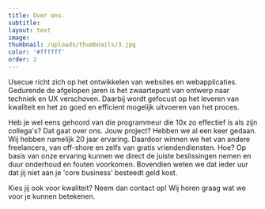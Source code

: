 ```yaml
---
title: Over ons.
subtitle:
layout: text
image:
thumbnail: /uploads/thumbnails/3.jpg
color: '#ffffff'
order: 2
---
```


Usecue richt zich op het ontwikkelen van websites en webapplicaties. Gedurende de afgelopen jaren is het zwaartepunt van ontwerp naar techniek en UX verschoven. Daarbij wordt gefocust op het leveren van kwaliteit en het zo goed en efficient mogelijk uitvoeren van het proces.

Heb je wel eens gehoord van die programmeur die 10x zo effectief is als zijn collega's? Dat gaat over ons. Jouw project? Hebben we al een keer gedaan. Wij hebben namelijk 20 jaar ervaring. Daardoor winnen we het van andere freelancers, van off-shore en zelfs van gratis vriendendiensten. Hoe? Op basis van onze ervaring kunnen we direct de juiste beslissingen nemen en duur onderhoud en fouten voorkomen. Bovendien weten we dat ieder uur dat jij niet aan je 'core business' besteedt geld kost. 

Kies jij ook voor kwaliteit? Neem dan contact op! Wij horen graag wat we voor je kunnen betekenen.